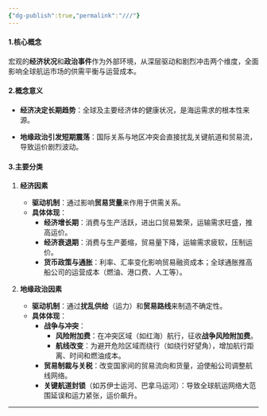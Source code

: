 ```yaml
---
{"dg-publish":true,"permalink":"///"}
---
```


#### **1.核心概念**

宏观的**经济状况**和**政治事件**作为外部环境，从深层驱动和剧烈冲击两个维度，全面影响全球航运市场的供需平衡与运营成本。

#### **2.概念意义**

*   **经济决定长期趋势**：全球及主要经济体的健康状况，是海运需求的根本性来源。

*   **地缘政治引发短期震荡**：国际关系与地区冲突会直接扰乱关键航道和贸易流，导致运价剧烈波动。

#### **3.主要分类**

1.  **经济因素**
    *   **驱动机制**：通过影响**贸易货量**来作用于供需关系。
    *   **具体体现**：
        *   **经济增长期**：消费与生产活跃，进出口贸易繁荣，运输需求旺盛，推高运价。
        *   **经济衰退期**：消费与生产萎缩，贸易量下降，运输需求疲软，压制运价。
        *   **货币政策与通胀**：利率、汇率变化影响贸易融资成本；全球通胀推高船公司的运营成本（燃油、港口费、人工等）。

2.  **地缘政治因素**
    *   **驱动机制**：通过**扰乱供给**（运力）和**贸易路线**来制造不确定性。
    *   **具体体现**：
        *   **战争与冲突**：
            *   **风险附加费**：在冲突区域（如红海）航行，征收**战争风险附加费**。
            *   **航线改变**：为避开危险区域而绕行（如绕行好望角），增加航行距离、时间和燃油成本。
        *   **贸易制裁与关税**：改变国家间的贸易流向和货量，迫使船公司调整航线网络。
        *   **关键航道封锁**（如苏伊士运河、巴拿马运河）：导致全球航运网络大范围延误和运力紧张，运价飙升。

---